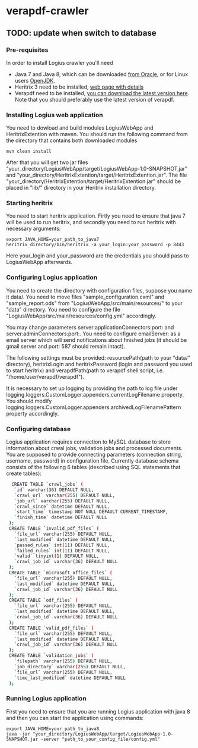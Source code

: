 # verapdf-crawler
## TODO: update when switch to database
### Pre-requisites
In order to install Logius crawler you'll need 
 * Java 7 and Java 8, which can be downloaded [from Oracle](http://www.oracle.com/technetwork/java/javase/downloads/index.html), or for 
 Linux users [OpenJDK](http://openjdk.java.net/install/index.html).
 * Heritrix 3 need to be installed, [web page with details](https://webarchive.jira.com/wiki/display/Heritrix)
 * Verapdf need to be installed, [you can download the latest version here](http://downloads.verapdf.org/gf/).
 Note that you should preferably use the latest version of verapdf.
 
### Installing Logius web application
You need to dowload and build modules LogiusWebApp and HeritrixExtention with maven. You should run the following command from the 
directory that contains both downloaded modules

	mvn clean install

After that you will get two jar files "your_directory/LogiusWebApp/target/LogiusWebApp-1.0-SNAPSHOT.jar" and "your_directory/HeritrixExtention/target/HeritrixExtention.jar". The file "your_directory/HeritrixExtention/target/HeritrixExtention.jar" should be placed in "lib/" directory in your Heritrix installation directory.

### Starting heritrix
You need to start heritrix application. Firtly you need to ensure that java 7 will be used to run heritrix, and secondly you need to run 
heritrix with necessary arguments:

	export JAVA_HOME=your_path_to_java7
	heritrix_directory/bin/heritrix -a your_login:your_password -p 8443
    
Here your_login and your_password are the credentials you should pass to LogiusWebApp afterwards.

### Configuring Logius application
  You need to create the directory with configuration files, suppose you name it data/. You need to move files "sample_configuration.cxml" and "sample_report.ods" from "LogiusWebApp/src/main/resources/" to your "data\" directory. You need to configure the file "LogiusWebApp/src/main/resources/config.yml" accordingly. 
  
  You may change parameters server:applicationConnectors:port: and server:adminConnectors:port:. You need to configure emailServer: as a email server which will send notifications about finished jobs (it should be gmail server and port: 587 should remain intact). 
  
  The following settings must be provided: resourcePath(path to your "data/" directory), heritrixLogin and heritrixPassword (login and password you used to start heritrix) and verapdfPath(path to verapdf shell script, i.e. "/home/user/verapdf/verapdf"). 
  
  It is necessary to set up logging by providing the path to log file under logging.loggers.CustomLogger.appenders.currentLogFilename property. You should modify logging.loggers.CustomLogger.appenders.archivedLogFilenamePattern property accordingly.
  
### Configuring database
   Logius application requires connection to MySQL database to store information about crwal jobs, validation jobs and processed documents. You are supposed to provide connecting parameters (connection string, username, password) in configuration file. Currently database schema consists of the following 6 tables (described using SQL statements that create tables):
   
   ```sh
	 CREATE TABLE `crawl_jobs` (
	  `id` varchar(36) DEFAULT NULL,
	  `crawl_url` varchar(255) DEFAULT NULL,
	  `job_url` varchar(255) DEFAULT NULL,
	  `crawl_since` datetime DEFAULT NULL,
	  `start_time` timestamp NOT NULL DEFAULT CURRENT_TIMESTAMP,
	  `finish_time` datetime DEFAULT NULL
	);
	CREATE TABLE `invalid_pdf_files` (
	  `file_url` varchar(255) DEFAULT NULL,
	  `last_modified` datetime DEFAULT NULL,
	  `passed_rules` int(11) DEFAULT NULL,
	  `failed_rules` int(11) DEFAULT NULL,
	  `valid` tinyint(1) DEFAULT NULL,
	  `crawl_job_id` varchar(36) DEFAULT NULL
	);
	CREATE TABLE `microsoft_office_files` (
	  `file_url` varchar(255) DEFAULT NULL,
	  `last_modified` datetime DEFAULT NULL,
	  `crawl_job_id` varchar(36) DEFAULT NULL
	);
	CREATE TABLE `odf_files` (
	  `file_url` varchar(255) DEFAULT NULL,
	  `last_modified` datetime DEFAULT NULL,
	  `crawl_job_id` varchar(36) DEFAULT NULL
	);
	CREATE TABLE `valid_pdf_files` (
	  `file_url` varchar(255) DEFAULT NULL,
	  `last_modified` datetime DEFAULT NULL,
	  `crawl_job_id` varchar(36) DEFAULT NULL
	);
	CREATE TABLE `validation_jobs` (
	  `filepath` varchar(255) DEFAULT NULL,
	  `job_directory` varchar(255) DEFAULT NULL,
	  `file_url` varchar(255) DEFAULT NULL,
	  `time_last_modified` datetime DEFAULT NULL
	);
```
  
### Running Logius application
First you need to ensure that you are running Logius application with java 8 and then you can start the application using commands:
  
  	export JAVA_HOME=your_path_to_java8
	java -jar "your_directory/LogiusWebApp/target/LogiusWebApp-1.0-SNAPSHOT.jar -server "path_to_your_config_file/config.yml"
